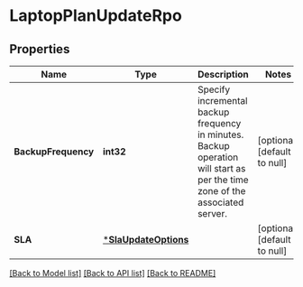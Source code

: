 # LaptopPlanUpdateRpo

## Properties
Name | Type | Description | Notes
------------ | ------------- | ------------- | -------------
**BackupFrequency** | **int32** | Specify incremental backup frequency in minutes. Backup operation will start as per the time zone of the associated server. | [optional] [default to null]
**SLA** | [***SlaUpdateOptions**](SLAUpdateOptions.md) |  | [optional] [default to null]

[[Back to Model list]](../README.md#documentation-for-models) [[Back to API list]](../README.md#documentation-for-api-endpoints) [[Back to README]](../README.md)

